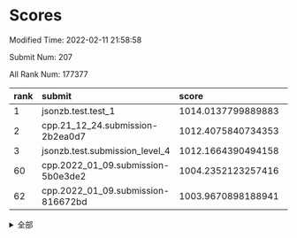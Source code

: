 # Scores

Modified Time: 2022-02-11 21:58:58

Submit Num: 207

All Rank Num: 177377

| rank |               submit               |       score        |       sigma        | pk_num |
| :--- | :--------------------------------- | :----------------- | :----------------- | :----- |
| 1    | jsonzb.test.test_1                 | 1014.0137799889883 | 0.8444099231608718 | 3424   |
| 2    | cpp.21_12_24.submission-2b2ea0d7   | 1012.4075840734353 | 0.7740222401504518 | 3425   |
| 3    | jsonzb.test.submission_level_4     | 1012.1664390494158 | 0.7725535617974805 | 3431   |
| 60   | cpp.2022_01_09.submission-5b0e3de2 | 1004.2352123257416 | 0.7098695708132492 | 3429   |
| 62   | cpp.2022_01_09.submission-816672bd | 1003.9670898188941 | 0.7111473737501413 | 3424   |


<details>
<summary>全部</summary>

| rank |                 submit                 |       score        |       sigma        | pk_num |
| :--- | :------------------------------------- | :----------------- | :----------------- | :----- |
| 1    | jsonzb.test.test_1                     | 1014.0137799889883 | 0.8444099231608718 | 3424   |
| 2    | cpp.21_12_24.submission-2b2ea0d7       | 1012.4075840734353 | 0.7740222401504518 | 3425   |
| 3    | jsonzb.test.submission_level_4         | 1012.1664390494158 | 0.7725535617974805 | 3431   |
| 4    | gobigger.level_3.submission_level_3_36 | 1011.848708318165  | 0.8082414728562374 | 3429   |
| 5    | gobigger.level_3.submission_level_3_40 | 1011.3320313057209 | 0.7629524998662593 | 3430   |
| 6    | gobigger.level_3.submission_level_3_38 | 1011.2088014345833 | 0.777432079872242  | 3428   |
| 7    | gobigger.level_3.submission_level_3_28 | 1011.1392222129484 | 0.7786844775053369 | 3427   |
| 8    | gobigger.level_3.submission_level_3_9  | 1011.1086219246359 | 0.7684572084558546 | 3426   |
| 9    | gobigger.level_3.submission_level_3_13 | 1011.0208731667104 | 0.7814688460127065 | 3428   |
| 10   | gobigger.level_3.submission_level_3_16 | 1010.9486212017863 | 0.7830994282877336 | 3429   |
| 11   | gobigger.level_3.submission_level_3_42 | 1010.8772152984402 | 0.7716774560840339 | 3428   |
| 12   | gobigger.level_3.submission_level_3_15 | 1010.7952049240548 | 0.7674629415183715 | 3431   |
| 13   | gobigger.level_3.submission_level_3_48 | 1010.7926125413545 | 0.7484006546916132 | 3430   |
| 14   | gobigger.level_3.submission_level_3_10 | 1010.6552801694621 | 0.7671329720469521 | 3428   |
| 15   | gobigger.level_3.submission_level_3_29 | 1010.614383527669  | 0.7796296302293728 | 3428   |
| 16   | gobigger.level_3.submission_level_3_46 | 1010.5526248965215 | 0.751200990392637  | 3421   |
| 17   | gobigger.level_3.submission_level_3_20 | 1010.5186377500506 | 0.7690196295743449 | 3427   |
| 18   | gobigger.level_3.submission_level_3_27 | 1010.4815834385533 | 0.7627050422512043 | 3430   |
| 19   | gobigger.level_3.submission_level_3_21 | 1010.4054440223143 | 0.7678851130622039 | 3424   |
| 20   | gobigger.level_3.submission_level_3_31 | 1010.4001426060762 | 0.7624598486919835 | 3425   |
| 21   | gobigger.level_3.submission_level_3_41 | 1010.3825552574519 | 0.7544041801700375 | 3429   |
| 22   | gobigger.level_3.submission_level_3_30 | 1010.3558798277508 | 0.7720327882169924 | 3431   |
| 23   | gobigger.level_3.submission_level_3_44 | 1010.3345808572859 | 0.7770696467425326 | 3428   |
| 24   | gobigger.level_3.submission_level_3_11 | 1010.322168733735  | 0.7619987704415183 | 3424   |
| 25   | gobigger.level_3.submission_level_3_8  | 1010.291993334332  | 0.7665068262622179 | 3424   |
| 26   | gobigger.level_3.submission_level_3_32 | 1010.2784176919405 | 0.7715027466877427 | 3428   |
| 27   | gobigger.level_3.submission_level_3_5  | 1010.2734571510879 | 0.7690068147521886 | 3428   |
| 28   | gobigger.level_3.submission_level_3_39 | 1010.2508031456111 | 0.7443458677563898 | 3423   |
| 29   | gobigger.level_3.submission_level_3_23 | 1010.213731692255  | 0.7843542686924598 | 3426   |
| 30   | gobigger.level_3.submission_level_3_6  | 1010.1624775844155 | 0.7476157487611702 | 3429   |
| 31   | gobigger.level_3.submission_level_3_25 | 1010.1453720894547 | 0.7743159526699716 | 3425   |
| 32   | gobigger.level_3.submission_level_3_24 | 1010.0633704404312 | 0.7346635114747591 | 3424   |
| 33   | gobigger.level_3.submission_level_3_4  | 1010.0572132100491 | 0.7471329138428284 | 3424   |
| 34   | gobigger.level_3.submission_level_3_35 | 1009.8558328366125 | 0.7681012682188711 | 3428   |
| 35   | gobigger.level_3.submission_level_3_0  | 1009.8248134882637 | 0.7605053098642762 | 3425   |
| 36   | gobigger.level_3.submission_level_3_43 | 1009.8026274744558 | 0.7604373514845024 | 3429   |
| 37   | gobigger.level_3.submission_level_3_3  | 1009.7084953017278 | 0.7319130205062407 | 3426   |
| 38   | gobigger.level_3.submission_level_3_47 | 1009.6656127042747 | 0.7534957545365842 | 3427   |
| 39   | gobigger.level_3.submission_level_3_33 | 1009.6607012562656 | 0.7633603786507903 | 3422   |
| 40   | gobigger.level_3.submission_level_3_1  | 1009.6507396426299 | 0.7449086228921761 | 3430   |
| 41   | gobigger.level_3.submission_level_3_19 | 1009.6230808843203 | 0.7762987115500637 | 3427   |
| 42   | gobigger.level_3.submission_level_3_26 | 1009.5886668996588 | 0.7506232735966987 | 3426   |
| 43   | gobigger.level_3.submission_level_3_14 | 1009.4562653453503 | 0.7779563591502281 | 3426   |
| 44   | gobigger.level_3.submission_level_3_12 | 1009.2550750248436 | 0.7590417580847115 | 3425   |
| 45   | gobigger.level_3.submission_level_3_22 | 1009.1552013507983 | 0.7539006880735654 | 3428   |
| 46   | gobigger.level_3.submission_level_3_17 | 1009.0367542722728 | 0.7414871183011803 | 3431   |
| 47   | gobigger.level_3.submission_level_3_2  | 1008.9743669848364 | 0.7545309107769628 | 3426   |
| 48   | gobigger.level_3.submission_level_3_18 | 1008.6972281909956 | 0.7363560146193461 | 3423   |
| 49   | gobigger.level_3.submission_level_3_34 | 1008.6495875459572 | 0.7687302308728564 | 3432   |
| 50   | gobigger.level_3.submission_level_3_7  | 1008.4246548151383 | 0.7355859022025008 | 3429   |
| 51   | gobigger.level_3.submission_level_3_45 | 1008.2400335832482 | 0.7476218345027386 | 3433   |
| 52   | gobigger.level_3.submission_level_3_37 | 1008.0367778587088 | 0.7344666635505868 | 3422   |
| 53   | gobigger.level_3.submission_level_3_49 | 1007.739753583312  | 0.7341910196370105 | 3427   |
| 54   | gobigger.level_1.submission_level_1_6  | 1004.6726464011653 | 0.7232554987412739 | 3431   |
| 55   | gobigger.level_1.submission_level_1_34 | 1004.570717950574  | 0.7320811790649306 | 3425   |
| 56   | gobigger.level_1.submission_level_1_4  | 1004.4683988063283 | 0.7263472091018731 | 3427   |
| 57   | gobigger.level_1.submission_level_1_39 | 1004.395577727665  | 0.7184386276234428 | 3432   |
| 58   | gobigger.level_1.submission_level_1_26 | 1004.3648146174186 | 0.728172788790426  | 3427   |
| 59   | gobigger.level_1.submission_level_1_15 | 1004.3641117686781 | 0.7272012235841928 | 3426   |
| 60   | cpp.2022_01_09.submission-5b0e3de2     | 1004.2352123257416 | 0.7098695708132492 | 3429   |
| 61   | gobigger.level_1.submission_level_1_44 | 1004.0254006788267 | 0.7127063570742902 | 3422   |
| 62   | cpp.2022_01_09.submission-816672bd     | 1003.9670898188941 | 0.7111473737501413 | 3424   |
| 63   | gobigger.level_1.submission_level_1_36 | 1003.9629350284742 | 0.7098777085837763 | 3427   |
| 64   | gobigger.level_1.submission_level_1_30 | 1003.9342743030028 | 0.7075076681960587 | 3431   |
| 65   | gobigger.level_1.submission_level_1_29 | 1003.9316294331733 | 0.717441895833384  | 3430   |
| 66   | gobigger.level_1.submission_level_1_46 | 1003.8301832882516 | 0.7169724571558026 | 3431   |
| 67   | gobigger.level_1.submission_level_1_18 | 1003.8212716505756 | 0.7150924501536681 | 3431   |
| 68   | gobigger.level_1.submission_level_1_45 | 1003.8036844792347 | 0.7229991899519224 | 3425   |
| 69   | gobigger.level_1.submission_level_1_35 | 1003.7424862875654 | 0.7134039335587888 | 3424   |
| 70   | gobigger.level_1.submission_level_1_23 | 1003.7244618036772 | 0.7240752209750873 | 3428   |
| 71   | gobigger.level_1.submission_level_1_21 | 1003.6581637857788 | 0.7056602488466128 | 3424   |
| 72   | gobigger.level_1.submission_level_1_41 | 1003.6527827858414 | 0.720730001156431  | 3429   |
| 73   | gobigger.level_1.submission_level_1_47 | 1003.59854358966   | 0.7185065351467586 | 3424   |
| 74   | gobigger.level_1.submission_level_1_31 | 1003.5045821798063 | 0.7156788127379793 | 3425   |
| 75   | gobigger.level_1.submission_level_1_49 | 1003.4802526059606 | 0.721128367160704  | 3427   |
| 76   | gobigger.level_1.submission_level_1_16 | 1003.4773512425922 | 0.7256397950098776 | 3431   |
| 77   | gobigger.level_1.submission_level_1_9  | 1003.4387821888696 | 0.7276874961459607 | 3429   |
| 78   | gobigger.level_1.submission_level_1_38 | 1003.386149381671  | 0.7165893654681421 | 3426   |
| 79   | gobigger.level_1.submission_level_1_48 | 1003.3677673132386 | 0.7283125703065103 | 3431   |
| 80   | gobigger.level_1.submission_level_1_24 | 1003.348683152839  | 0.7167909297579437 | 3424   |
| 81   | gobigger.level_1.submission_level_1_5  | 1003.3342057977493 | 0.7248089607326703 | 3430   |
| 82   | gobigger.level_1.submission_level_1_32 | 1003.3079125456603 | 0.722598260006063  | 3429   |
| 83   | gobigger.level_1.submission_level_1_10 | 1003.2891976197033 | 0.7158265448145835 | 3431   |
| 84   | gobigger.level_1.submission_level_1_8  | 1003.256124907032  | 0.7226207566007418 | 3428   |
| 85   | gobigger.level_1.submission_level_1_0  | 1003.2378223699258 | 0.716281537767801  | 3428   |
| 86   | gobigger.level_1.submission_level_1_14 | 1003.1282274853937 | 0.713722866658696  | 3425   |
| 87   | gobigger.level_1.submission_level_1_20 | 1003.0989976362464 | 0.712279026876249  | 3430   |
| 88   | gobigger.level_1.submission_level_1_27 | 1003.0669435244387 | 0.7101533937845127 | 3427   |
| 89   | gobigger.level_1.submission_level_1_43 | 1003.0467135879439 | 0.7225937265070869 | 3429   |
| 90   | gobigger.level_1.submission_level_1_19 | 1002.9900899652959 | 0.7127877751575825 | 3428   |
| 91   | gobigger.level_1.submission_level_1_2  | 1002.966209281756  | 0.7232733955405185 | 3434   |
| 92   | gobigger.level_1.submission_level_1_3  | 1002.9633488489205 | 0.7102174648155507 | 3423   |
| 93   | gobigger.level_1.submission_level_1_37 | 1002.9627115660996 | 0.7140153768515565 | 3423   |
| 94   | gobigger.level_1.submission_level_1_22 | 1002.9312410747254 | 0.7158985478689828 | 3424   |
| 95   | gobigger.level_1.submission_level_1_13 | 1002.8860315005724 | 0.7212432369076833 | 3429   |
| 96   | gobigger.level_1.submission_level_1_25 | 1002.8414472895628 | 0.7192832470484926 | 3426   |
| 97   | gobigger.level_1.submission_level_1_33 | 1002.8164118336166 | 0.7212187149011462 | 3432   |
| 98   | gobigger.level_1.submission_level_1_17 | 1002.7076696052876 | 0.7277756053142453 | 3430   |
| 99   | gobigger.level_1.submission_level_1_40 | 1002.6799458929883 | 0.7195226925597815 | 3429   |
| 100  | gobigger.level_1.submission_level_1_1  | 1002.4449327074653 | 0.7098511460911745 | 3427   |
| 101  | gobigger.level_1.submission_level_1_42 | 1002.370891276262  | 0.7047512718162156 | 3425   |
| 102  | gobigger.level_1.submission_level_1_28 | 1002.1080424986548 | 0.7071096244658827 | 3426   |
| 103  | gobigger.level_1.submission_level_1_12 | 1002.0262390557681 | 0.7133372188095514 | 3433   |
| 104  | gobigger.level_1.submission_level_1_11 | 1001.9275000954028 | 0.7230334002362765 | 3430   |
| 105  | gobigger.level_1.submission_level_1_7  | 1001.91788782003   | 0.7102882825237005 | 3429   |
| 106  | gobigger.random.submission_random_7    | 997.333254558135   | 0.7170519897766064 | 3431   |
| 107  | gobigger.random.submission_random_39   | 997.0857789763204  | 0.7071814770609265 | 3424   |
| 108  | gobigger.random.submission_random_8    | 997.0675830350876  | 0.7145942344582323 | 3422   |
| 109  | gobigger.random.submission_random_24   | 996.9542586534309  | 0.7033610488213209 | 3430   |
| 110  | gobigger.random.submission_random_4    | 996.9451385555508  | 0.7234405032276117 | 3427   |
| 111  | gobigger.random.submission_random_16   | 996.640108892104   | 0.708955730425637  | 3427   |
| 112  | gobigger.random.submission_random_48   | 996.6163140612204  | 0.7121366732740341 | 3427   |
| 113  | gobigger.random.submission_random_2    | 996.5611126126931  | 0.7248004737408215 | 3433   |
| 114  | gobigger.random.submission_random_11   | 996.5388592950014  | 0.7110573908689567 | 3427   |
| 115  | gobigger.random.submission_random_29   | 996.4810965244393  | 0.7141715795932646 | 3426   |
| 116  | gobigger.random.submission_random_35   | 996.4046271257478  | 0.7193097647764105 | 3432   |
| 117  | gobigger.random.submission_random_27   | 996.3309432716709  | 0.7182187707833231 | 3422   |
| 118  | gobigger.random.submission_random_13   | 996.2653251645517  | 0.7136663233157506 | 3425   |
| 119  | gobigger.random.submission_random_6    | 996.2618312846806  | 0.7129780425761584 | 3427   |
| 120  | gobigger.random.submission_random_34   | 996.2502734137455  | 0.7245204489170599 | 3432   |
| 121  | gobigger.random.submission_random_49   | 996.1831560792796  | 0.7123317651996118 | 3428   |
| 122  | gobigger.random.submission_random_40   | 996.1265192823553  | 0.7120327887288027 | 3431   |
| 123  | gobigger.random.submission_random_32   | 996.1099233084004  | 0.7105040027897757 | 3429   |
| 124  | gobigger.random.submission_random_18   | 996.0611999076875  | 0.706945962610357  | 3431   |
| 125  | gobigger.random.submission_random_26   | 996.0450961177588  | 0.7023071251524459 | 3429   |
| 126  | gobigger.random.submission_random_38   | 996.0107712907657  | 0.7039927377106375 | 3425   |
| 127  | gobigger.random.submission_random_15   | 995.9648837471221  | 0.7114424653081709 | 3426   |
| 128  | gobigger.random.submission_random_25   | 995.9552617842071  | 0.7065610684827307 | 3433   |
| 129  | gobigger.random.submission_random_31   | 995.9142689553701  | 0.7099197663095459 | 3429   |
| 130  | gobigger.random.submission_random_0    | 995.9122578253869  | 0.7237247712320658 | 3426   |
| 131  | gobigger.random.submission_random_17   | 995.8894969115369  | 0.7095242563855407 | 3424   |
| 132  | gobigger.random.submission_random_45   | 995.8549291880801  | 0.7172245321466153 | 3428   |
| 133  | gobigger.random.submission_random_5    | 995.8535841593052  | 0.7039196340787683 | 3426   |
| 134  | gobigger.random.submission_random_3    | 995.8365266077012  | 0.6989727373903517 | 3433   |
| 135  | gobigger.random.submission_random_23   | 995.7977568061274  | 0.712260886830019  | 3426   |
| 136  | gobigger.random.submission_random_43   | 995.7494263961637  | 0.7112596809510245 | 3428   |
| 137  | gobigger.random.submission_random_19   | 995.7315432029976  | 0.7050369752842809 | 3427   |
| 138  | gobigger.random.submission_random_14   | 995.5933767554845  | 0.7099208050111997 | 3422   |
| 139  | gobigger.random.submission_random_10   | 995.58852208322    | 0.7287011857543977 | 3429   |
| 140  | gobigger.random.submission_random_30   | 995.5866200982402  | 0.7117015636365926 | 3422   |
| 141  | gobigger.random.submission_random_28   | 995.5776850261097  | 0.7105106524604042 | 3425   |
| 142  | gobigger.random.submission_random_37   | 995.576280818434   | 0.7196476874340137 | 3432   |
| 143  | gobigger.random.submission_random_47   | 995.5357533901357  | 0.7171838568426487 | 3429   |
| 144  | gobigger.random.submission_random_42   | 995.4309267460359  | 0.7188045819691242 | 3424   |
| 145  | gobigger.random.submission_random_36   | 995.4141437097668  | 0.7093871169815055 | 3426   |
| 146  | gobigger.random.submission_random_33   | 995.4028640194648  | 0.7107258444682953 | 3427   |
| 147  | gobigger.random.submission_random_12   | 995.295036075499   | 0.715511568548647  | 3427   |
| 148  | gobigger.random.submission_random_20   | 995.2544704453607  | 0.7057523878506933 | 3431   |
| 149  | gobigger.random.submission_random_9    | 995.1727548743022  | 0.7133792558411581 | 3430   |
| 150  | gobigger.random.submission_random_21   | 995.1628584322144  | 0.7015816918752446 | 3421   |
| 151  | gobigger.random.submission_random_22   | 994.9616104529565  | 0.7223127624634068 | 3426   |
| 152  | gobigger.random.submission_random_41   | 994.9511333023013  | 0.7344187569984642 | 3427   |
| 153  | gobigger.random.submission_random_46   | 994.9293769558429  | 0.72452135752734   | 3423   |
| 154  | gobigger.random.submission_random_1    | 994.712181611591   | 0.7102512265584917 | 3428   |
| 155  | gobigger.random.submission_random_44   | 994.4411015349584  | 0.7189463244644508 | 3428   |
| 156  | gobigger.level_2.submission_level_2_38 | 993.8357326325975  | 0.7323531824303268 | 3426   |
| 157  | gobigger.level_2.submission_level_2_10 | 993.7040199584263  | 0.7432725187553806 | 3432   |
| 158  | gobigger.level_2.submission_level_2_18 | 993.5591688371152  | 0.7448871389873796 | 3432   |
| 159  | gobigger.level_2.submission_level_2_27 | 993.4719393492379  | 0.7345415978403209 | 3429   |
| 160  | gobigger.level_2.submission_level_2_21 | 993.3807536638986  | 0.7205318527514706 | 3422   |
| 161  | gobigger.level_2.submission_level_2_13 | 993.0693229549878  | 0.7360948308636936 | 3432   |
| 162  | gobigger.level_2.submission_level_2_14 | 993.0362205324234  | 0.7377580601736737 | 3434   |
| 163  | gobigger.level_2.submission_level_2_45 | 992.9675622965103  | 0.7428893686341919 | 3431   |
| 164  | gobigger.level_2.submission_level_2_31 | 992.8647554679956  | 0.7537360718908739 | 3427   |
| 165  | gobigger.level_2.submission_level_2_8  | 992.6767602414104  | 0.7528693460246432 | 3427   |
| 166  | gobigger.level_2.submission_level_2_22 | 992.5798610971356  | 0.7403865088111344 | 3428   |
| 167  | gobigger.level_2.submission_level_2_24 | 992.5457984105489  | 0.7296051188731311 | 3427   |
| 168  | gobigger.level_2.submission_level_2_36 | 992.5192902486573  | 0.7376851104911062 | 3427   |
| 169  | gobigger.level_2.submission_level_2_4  | 992.4838812102321  | 0.762777256107545  | 3427   |
| 170  | gobigger.level_2.submission_level_2_35 | 992.474417412093   | 0.7460566364121203 | 3426   |
| 171  | gobigger.level_2.submission_level_2_5  | 992.3398517026684  | 0.7487955620454777 | 3426   |
| 172  | gobigger.level_2.submission_level_2_41 | 992.2015468687505  | 0.7523508114303108 | 3429   |
| 173  | gobigger.level_2.submission_level_2_32 | 992.1952748118284  | 0.7482782462450492 | 3430   |
| 174  | gobigger.level_2.submission_level_2_30 | 992.1792203222681  | 0.7292649761658688 | 3427   |
| 175  | gobigger.level_2.submission_level_2_49 | 992.1279709159654  | 0.7489685237955792 | 3427   |
| 176  | gobigger.level_2.submission_level_2_40 | 992.0462484888803  | 0.7577710192113608 | 3426   |
| 177  | gobigger.level_2.submission_level_2_44 | 991.996428636777   | 0.7364296228692775 | 3431   |
| 178  | gobigger.level_2.submission_level_2_6  | 991.9306324197472  | 0.7465681644985682 | 3425   |
| 179  | gobigger.level_2.submission_level_2_46 | 991.9227641224584  | 0.7322720456199269 | 3427   |
| 180  | gobigger.level_2.submission_level_2_15 | 991.8384467058565  | 0.7469995235721751 | 3433   |
| 181  | gobigger.level_2.submission_level_2_17 | 991.8338265143701  | 0.7500327935257082 | 3430   |
| 182  | gobigger.level_2.submission_level_2_37 | 991.8299260462105  | 0.7479175206297582 | 3431   |
| 183  | gobigger.level_2.submission_level_2_42 | 991.796764099722   | 0.7637649267064318 | 3432   |
| 184  | gobigger.level_2.submission_level_2_1  | 991.7534381352972  | 0.7547433900513175 | 3429   |
| 185  | gobigger.level_2.submission_level_2_20 | 991.6965443814125  | 0.7349619578699182 | 3429   |
| 186  | gobigger.level_2.submission_level_2_19 | 991.6675696769342  | 0.7561884202367611 | 3432   |
| 187  | gobigger.level_2.submission_level_2_16 | 991.6238754236805  | 0.756985022760854  | 3430   |
| 188  | gobigger.level_2.submission_level_2_29 | 991.5397156516649  | 0.7374246324376938 | 3426   |
| 189  | gobigger.level_2.submission_level_2_25 | 991.5248479268892  | 0.7541745290709028 | 3428   |
| 190  | gobigger.level_2.submission_level_2_33 | 991.5164784833835  | 0.7660420354846151 | 3426   |
| 191  | gobigger.level_2.submission_level_2_12 | 991.4759987468759  | 0.7479629969715984 | 3424   |
| 192  | gobigger.level_2.submission_level_2_34 | 991.451083951266   | 0.7355252069285383 | 3425   |
| 193  | gobigger.level_2.submission_level_2_48 | 991.3236181917881  | 0.7463457397401034 | 3429   |
| 194  | gobigger.level_2.submission_level_2_47 | 991.2738961749515  | 0.7553815106898046 | 3430   |
| 195  | gobigger.level_2.submission_level_2_43 | 991.2561916206646  | 0.7498843168506264 | 3427   |
| 196  | gobigger.level_2.submission_level_2_23 | 991.2300786680345  | 0.7617155556255    | 3428   |
| 197  | gobigger.level_2.submission_level_2_39 | 991.1538036030969  | 0.7665722640853315 | 3425   |
| 198  | gobigger.level_2.submission_level_2_9  | 991.1492714897323  | 0.7434933020250278 | 3429   |
| 199  | gobigger.level_2.submission_level_2_7  | 991.1319323283191  | 0.7549307241326566 | 3432   |
| 200  | gobigger.level_2.submission_level_2_2  | 991.1289713285665  | 0.7628784679564288 | 3426   |
| 201  | gobigger.level_2.submission_level_2_28 | 991.1251764328692  | 0.7591883071367544 | 3426   |
| 202  | gobigger.level_2.submission_level_2_11 | 990.9243551412959  | 0.7540550611826481 | 3423   |
| 203  | gobigger.level_2.submission_level_2_26 | 990.879275853592   | 0.7587401218831937 | 3425   |
| 204  | gobigger.level_2.submission_level_2_0  | 990.5141043809663  | 0.765683793731566  | 3428   |
| 205  | gobigger.level_2.submission_level_2_3  | 990.1390277282978  | 0.7645531337572226 | 3426   |
| 206  | gobigger.none.submission_none_0        | 977.0471483626214  | 1.3346446449055882 | 3433   |
| 207  | gobigger.none.submission_none_1        | 976.9552445277633  | 1.3318157406301903 | 3427   |

</details>
